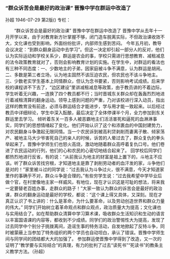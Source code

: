 ### “群众诉苦会是最好的政治课”  晋豫中学在群运中改造了
孙超
1946-07-29
第2版()
专栏：

　　“群众诉苦会是最好的政治课”
    晋豫中学在群运中改造了
    晋豫中学从去年十一月开学以来，由于对教育新方针掌握不够，闭门造车脱离实际，不但政治课收效不大，文化课也受到影响，外面纷纷批评，内部师生感到苦闷。
    今年五月初，教导会议决定：“到群众翻身运动中去学习”。但这一决定却引起一部分人的反对，他们认为实际运动和学校关系少，群运是农会的事，学校只需进行思想教育、减租减息的法令政策教育就对了，否则会影响教育计划的实施。在学生中，对群运的看法也有三种不同态度：一、少数地主的子弟，因家庭被斗争不满意，认为群运是胡闹。二、多数是第三者立场，认为地主固然不该压迫农民，但农民也不该斗争地主。三、少数老实学生基本上同情群众，但认为念书要紧，否则影响考试成绩。后来学校的课程讲不下去了，“边区建设”里讲减租减息等政策，由于教员讲的不着边际，学生听着无兴趣，一连换了四个教员都不行；当时晋城东关群众却在轰轰烈烈地进行着减租清算的翻身运动。领导上感到问题的严重，乃对该校进行深入动员，指出这样的教育没有前途，必须与群运结合才能进步，学与用才能一致起来。以后经过教员中详细辩论，学生中深入酝酿，最后决定了全体停课半个月，全力参加到东关群运里去学习。
    倾听着东关一百多人被恶霸地主们活活害死和逼死的血淋淋事实，同学们的思想情绪起了变化。他们开始认识了这个和浓裹血的中国封建势力，对农民翻身斗争激起无限同情。当一个农民诉到被高利贷剥削而妻离子散、倾家荡产、被地主马大少爷害死自己的亲人的时候，诉苦的人晕过去了，群众复仇的拳头举起来了。晋豫中学师生们也怒火高烧，激动地随着群众高呼着复仇口号。他们卷进了农民运动的行列，他们的心和农民的心密切地结合起来了。
    回学校后同学们都热烈地进行反省，有的说：“从前我认为地主的财富是祖上置下的，斗地主不应该。听了群众诉苦找穷根，才知道地主是靠了剥削劳动者的血汗发的家，斗争他们是对的！”家里被斗过的同学说：“过去我认为斗争过火，很不满意，今天才知道家里作的事确乎不对，群众斗争是合理的。”有些穷学生说：“过去我希望中学毕业后做个官，在村里像地主家一样威风，有地位，现在才认识这是可耻的想法，将来我一定要替老百姓办事，走群众的路子！”大家一致认为群众的诉苦会是最好的政治课，群众的翻身运动是最好的学校，都说：“这个课上得又具体，又深刻。现在才真正认识了书上讲的：什么是革命，为什么要革命，以及劳动创造世界和群众力量的伟大。”
    同学们开始树立着革命观点和群众观点，政治质量大为提高；文化课也与实用结合了。如在帮助群众清算中学习算术课，吸收群众生活知识和生动的语言以丰富国语课的内容等，都收到不少成绩。同学们的政治警惕性大为提高，发现了过去同学中个别分子挑拨离间，造谣生事的特务活动，自发地掀起了反特斗争，同时被蒙蔽上当参加了特务组织的两个学员也自动坦白，承认了错误。晋豫中学师生间与同学间的团结都大大的加强了。
    参加群运使晋豫中学得到了改造，又一次的证明了“教学要与实际结合”的真理，有力的批判了过去“读死书”“死读书”的教条主义教学方法。（孙超）
